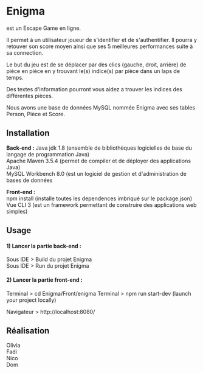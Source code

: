 # Enigma

est un Escape Game en ligne.

Il permet à un utilisateur joueur de s'identifier et de s'authentifier.
Il pourra y retouver son score moyen ainsi que ses 5 meilleures performances
suite à sa connection.

Le but du jeu est de se déplacer par des clics (gauche, droit, arrière) 
de pièce en pièce en y trouvant le(s) indice(s) par pièce dans un laps de
temps.

Des textes d'information pourront vous aidez a trouver les indices des différentes pièces.  

Nous avons une base de données MySQL nommée Enigma avec ses tables Person, Pièce et Score.  

## Installation

<strong>Back-end :</strong>
Java jdk 1.8             (ensemble de bibliothèques logicielles de base du langage de programmation Java)  
Apache Maven 3.5.4       (permet de compiler et de déployer des applications Java)  
MySQL Workbench 8.0      (est un logiciel de gestion et d'administration de bases de données  

<strong>Front-end :</strong>  
npm install              (installe toutes les dependences imbriqué sur le package.json)  
Vue CLI 3                (est un framework permettant de construire des applications web simples)  

## Usage

#### 1) Lancer la partie back-end :  
Sous IDE > Build du projet Enigma  
Sous IDE > Run du projet Enigma  

#### 2) Lancer la partie front-end :  
Terminal > cd Enigma/Front/enigma
Terminal > npm run start-dev (launch your project locally)

Navigateur >  http://localhost:8080/  

## Réalisation

Olivia  
Fadi  
Nico  
Dom  


